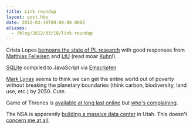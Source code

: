 ```yaml
---
title: Link roundup
layout: post.hbs
date: 2012-03-18T00:00:00.000Z
aliases:
  - /blog/2012/03/18/link-roundup
---
```


Crista Lopes [bemoans the state of PL research][pl_research] with good
responses from [Matthias Felleisen][matt] and [LtU][ltu] 
(read moar [Kuhn][kuhn]!).

[SQLite][sqlite] compiled to JavaScript via [Emscripten][emscript] 

[Mark Lynas][bio] seems to think we can get the entire world out of poverty without
breaking the planetary boundaries (think carbon, biodiversity, land
use, etc.) by 2050. Cute.

Game of Thrones is [available at long last online][amz] but [who's complaining][got].

The NSA is apparently [building a massive data center][nsa] in Utah. This
doesn't [concern me at all][wire].


[wire]: http://en.wikipedia.org/wiki/NSA_warrantless_surveillance_controversy "Warrantless Wiretapping"
[nsa]: http://www.wired.com/threatlevel/2012/03/ff_nsadatacenter/all/1 "NSA data center"
[amz]: http://www.amazon.com/gp/product/B007HJ84ZK/ref=sr_1_2_vod_0_lgo?ie=UTF8&qid=1332057105&sr=8-2 "Amazon.com"
[bio]: http://longnow.org/seminars/02012/mar/06/nine-planetary-boundaries-finessing-anthropocene/ "Planetary Boundaries"
[got]: http://theoatmeal.com/comics/game_of_thrones "Game of thrones"
[emscript]: https://github.com/kripken/emscripten/wiki "Emscripten"
[sqlite]: http://syntensity.com/static/sql.html "SQLite in Emscripten"
[kuhn]: http://en.wikipedia.org/wiki/The_Structure_of_Scientific_Revolutions "The Structure of Scientific Revolutions"
[ltu]: http://lambda-the-ultimate.org/node/4469 "LtU discussion"
[matt]: http://tagide.com/blog/2012/03/research-in-programming-languages/#comment-135 "Felleisen Comment"
[pl_research]: http://tagide.com/blog/2012/03/research-in-programming-languages/ "Research in Programming Languages"
